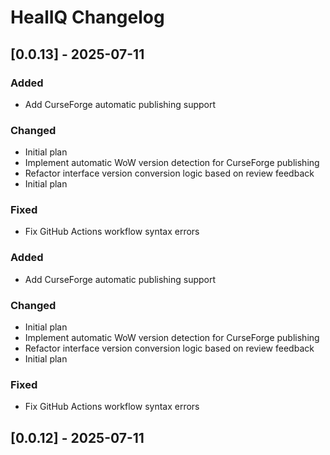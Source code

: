 # HealIQ Changelog

## [0.0.13] - 2025-07-11

### Added
- Add CurseForge automatic publishing support

### Changed
- Initial plan
- Implement automatic WoW version detection for CurseForge publishing
- Refactor interface version conversion logic based on review feedback
- Initial plan

### Fixed
- Fix GitHub Actions workflow syntax errors

### Added
- Add CurseForge automatic publishing support

### Changed
- Initial plan
- Implement automatic WoW version detection for CurseForge publishing
- Refactor interface version conversion logic based on review feedback
- Initial plan

### Fixed
- Fix GitHub Actions workflow syntax errors

## [0.0.12] - 2025-07-11
